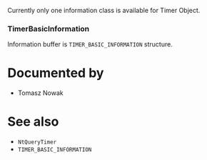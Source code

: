 Currently only one information class is available for Timer Object.

### TimerBasicInformation

Information buffer is `TIMER_BASIC_INFORMATION` structure.

# Documented by

* Tomasz Nowak

# See also

* `NtQueryTimer`
* `TIMER_BASIC_INFORMATION`

